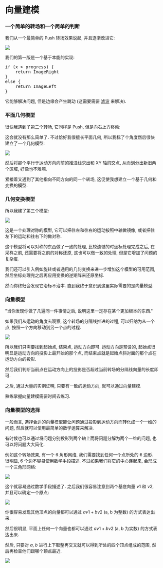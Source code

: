# 向量建模


### 一个简单的转场和一个简单的判断

我们从一个最简单的 Push 转场效果说起, 并且逐渐改进它:

![](md/images/2019-11-25_17-21-06.jpg)

我们的第一版是一个基于本能的实现: 

<pre class="language-ts">
if (x > progress) {
	return ImageRight
}
else {
	return ImageLeft
}
</pre>

它能够解决问题, 但是边缘会产生跳动 (这需要需要 [滤波](#math/filtering) 来解决).



### 平面几何模型

很快我遇到了第二个转场, 它同样是 Push, 但是向右上方移动:

这会就没有那么简单了. 不过恰好我很擅长平面几何, 所以我标了个角度然后很快建立了一个几何模型:

![](md/images/2019-11-25_17-21-14.jpg)

然后将那个平行于运动方向向前的推进线求出和 XY 轴的交点, 从而划分出新旧两个区域, 好像也不难嘛.

紧接着又遇到了其他指向不同方向的同一个转场, 这促使我想建立一个基于几何和变换的模型.



### 几何变换模型

所以我建了第三个模型:

![](md/images/2019-11-25_17-21-28.jpg)

这是一个处理对称的模型, 它可以把往左和往右的运动按照中轴做镜像, 或者把往左下的运动和往右下的做对称.

这个模型将可以对称的东西做了一致的处理, 比较遗憾的时坐标处理完成之后, 在采样之前, 还需要将之前的对称还原, 这也可以做一致的处理, 但是它增加了问题的复杂度.

我们还可以引入例如旋转或者通用的几何变换来进一步增加这个模型的可用范围, 然后坐标处理完之后再应用变换的逆矩阵来还原坐标.

然而你终归会发现它治标不治本. 直到我终于意识到这里实际需要的是向量模型.



### 向量模型

"当你发现你做了几遍同一件事情之后, 说明这里一定存在某个更加根本的东西."

如果我们从运动的角度去观察, 这个转场的分隔线推进的过程, 可以归纳为从一个点, 按照一个方向移动到另一个点的过程.

![](md/images/2019-11-25_17-21-22.jpg)

所以我们只需要找到起始点, 结束点, 运动方向即可. 运动方向是预设的, 起始点很明显是运动方向的投影上最开始的那个点, 而结束点就是起始点斜对面的那个点在运动方向的投影.

然后我们判断当前点在运动方向上的投影是否超过当前转场的分隔线向量的长度即可.

之后, 通过大量的实例证明, 只要有一致的运动方向, 就可以通过向量建模.

熟练掌握向量建模需要时间去练习.



### 向量模型的选择

一般而言, 选择合适的向量模型能让问题通过投影到运动方向而转化成一个一维的问题, 然后就可以使用最简单的数学运算来解决.

有时候也可以通过将问题分别投影到两个轴上而将问题分解为两个一维的问题, 也可以将问题大大简化.

例如这个转场效果, 有一个 6 角形网络, 我们需要找到任何一个点所处的 6 边形. 很明显, 6 个边不容易使用数学手段描述. 不过如果我们将它的中心连起来, 会形成一个三角形网络:

![](md/images/2019-11-25_17-21-44.jpg)

这个就容易通过数学手段描述了. 之后我们很容易注意到两个基底向量 $\nu1$ 和 $\nu2$, 并且可以确定一个原点:

![](md/images/2019-11-25_17-21-53.jpg)

你很容易发现其他顶点的向量都可以通过 $a\nu1 + b\nu2$ (a, b 为整数) 的方式表达出来.

然后很明显, 平面上任何一个向量也都可以通过 $a\nu1 + b\nu2$ (a, b 为实数) 的方式表达出来.

然后, 只要对 $a$, $b$ 进行上下取整再交叉就可以得到所处的四个顶点组成的范围, 然后再检查他们跟哪个顶点最近.

![](md/images/2019-11-25_17-22-01.jpg)
